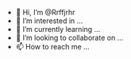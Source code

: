 - 👋 Hi, I’m @Rrffjrhr
- 👀 I’m interested in ...
- 🌱 I’m currently learning ...
- 💞️ I’m looking to collaborate on ...
- 📫 How to reach me ...

<!---
Rrffjrhr/Rrffjrhr is a ✨ special ✨ repository because its `README.md` (this file) appears on your GitHub profile.
You can click the Preview link to take a look at your changes.
--->
